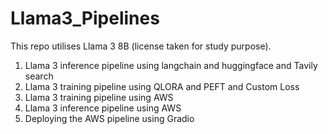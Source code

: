 # Llama3_Pipelines
This repo utilises Llama 3 8B (license taken for study purpose).
1. Llama 3 inference pipeline using langchain and huggingface and Tavily search
2. Llama 3 training pipeline using QLORA and PEFT and Custom Loss
3. Llama 3 training pipeline using AWS
4. Llama 3 inference pipeline using AWS
5. Deploying the AWS pipeline using Gradio
